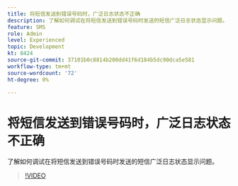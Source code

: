 ```yaml
---
title: 将短信发送到错误号码时，广泛日志状态不正确
description: 了解如何调试在将短信发送到错误号码时发送的短信广泛日志状态显示问题。
feature: SMS
role: Admin
level: Experienced
topic: Development
kt: 8424
source-git-commit: 37101b0c8814b200dd41f6d184b5dc90dca5e581
workflow-type: tm+mt
source-wordcount: '72'
ht-degree: 0%

---
```



# 将短信发送到错误号码时，广泛日志状态不正确

了解如何调试在将短信发送到错误号码时发送的短信广泛日志状态显示问题。

>[!VIDEO](https://video.tv.adobe.com/v/335980?quality=12)
